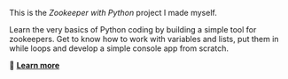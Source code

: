 This is the *Zookeeper with Python* project I made myself.


<p>Learn the very basics of Python coding by building a simple tool for zookeepers. Get to know how to work with variables and lists, put them in while loops and develop a simple console app from scratch.</p>

🔗 **[Learn more](https://hyperskill.org/projects/98)**
